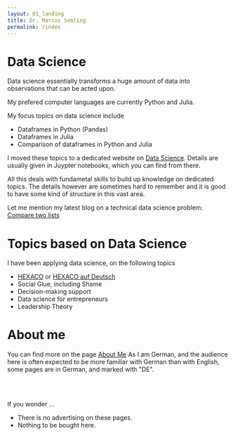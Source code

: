 ```yaml
---
layout: 01_landing
title: Dr. Marcus Semling
permalink: /index
---
```


# Data Science 

Data science essentially transforms a huge amount of data into observations that can be acted upon.

My prefered computer languages are currently Python and Julia. 

My focus topics on data science include

- Dataframes in Python (Pandas)
- Dataframes in Julia
- Comparison of dataframes in Python and Julia

I moved these topics to a dedicated website on [Data Science](https://mase69.github.io/dssb/).
Details are usually given in Juypter notebooks, which you can find from there.

All this deals with fundametal skills to build up knowledge on dedicated topics. The details however are sometimes hard to remember and it is good to have some kind of structure in this vast area. 

Let me mention my latest blog on a technical data science problem: [Compare two lists](comparetwolists)


# Topics based on Data Science

I have been applying data science, on the following topics

- [HEXACO](HEXACO) or [HEXACO auf Deutsch](HEXACO_DE)
- Social Glue, including Shame
- Decision-making support
- Data science for entrepreneurs
- Leadership Theory


# About me

You can find more on the page [About Me](aboutme)
As I am German, and the audience here is often expected to be more familiar with German than with English, some pages are in German, and marked with "DE". 

<br/><br/>

If you wonder ... 
- There is no advertising on these pages.
- Nothing to be bought here.

